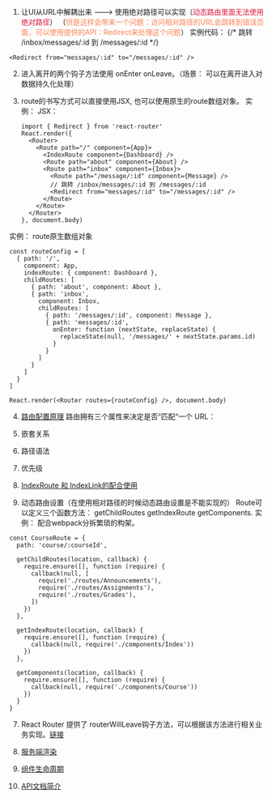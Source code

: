 1. 让UI从URL中解耦出来 ---> 使用绝对路径可以实现（<font color=#DC143C>动态路由里面无法使用绝对路径</font>）
（<font color=#FF7F50>但是这样会带来一个问题：访问相对路径的URL会跳转到错误页面，可以使用提供的API：Redirect来处理这个问题</font>）
实例代码： {/* 跳转 /inbox/messages/:id 到 /messages/:id */}

  ```
  <Redirect from="messages/:id" to="/messages/:id" />
  ```

2. 进入离开的两个钩子方法使用 onEnter  onLeave。（场景： 可以在离开进入对数据持久化处理）

3. route的书写方式可以直接使用JSX, 也可以使用原生的route数组对象。
实例： JSX：

    ```
    import { Redirect } from 'react-router'
    React.render({
      <Router>
        <Route path="/" component={App}>
          <IndexRoute component={Dashboard} />
          <Route path="about" component={About} />
          <Route path="inbox" component={Inbox}>
            <Route path="/message/:id" component={Message} />
            // 跳转 /inbox/messages/:id 到 /messages/:id
            <Redirect from="messages/:id" to="/messages/:id" />
          </Route>
        </Route>
      </Router>
    }, document.body)
    ```
  实例： route原生数组对象
  
  ```
  const routeConfig = [
    { path: '/',
      component: App,
      indexRoute: { component: Dashboard },
      childRoutes: [
        { path: 'about', component: About },
        { path: 'inbox',
          component: Inbox,
          childRoutes: [
            { path: '/messages/:id', component: Message },
            { path: 'messages/:id',
              onEnter: function (nextState, replaceState) {
                replaceState(null, '/messages/' + nextState.params.id)
              }
            }
          ]
        }
      ]
    }
  ]

  React.render(<Router routes={routeConfig} />, document.body)
  ```

4. [路由配置原理](http://react-guide.github.io/react-router-cn/docs/guides/basics/RouteMatching.html)
路由拥有三个属性来决定是否“匹配“一个 URL：
  1. 嵌套关系
  2. 路径语法
  3. 优先级

5. [IndexRoute 和 IndexLink的配合使用](http://react-guide.github.io/react-router-cn/docs/guides/basics/IndexRoutes.html)

6. 动态路由设置（在使用相对路径的时候动态路由设置是不能实现的）
Route可以定义三个函数方法： getChildRoutes   getIndexRoute  getComponents.
实例： 配合webpack分拆繁琐的构架。
 ```
 const CourseRoute = {
   path: 'course/:courseId',

   getChildRoutes(location, callback) {
     require.ensure([], function (require) {
       callback(null, [
         require('./routes/Announcements'),
         require('./routes/Assignments'),
         require('./routes/Grades'),
       ])
     })
   },

   getIndexRoute(location, callback) {
     require.ensure([], function (require) {
       callback(null, require('./components/Index'))
     })
   },

   getComponents(location, callback) {
     require.ensure([], function (require) {
       callback(null, require('./components/Course'))
     })
   }
 }
 ```

7. React Router 提供了 routerWillLeave钩子方法，可以根据该方法进行相关业务实现。[链接](http://react-guide.github.io/react-router-cn/docs/guides/advanced/ConfirmingNavigation.html)

8. [服务端渲染](http://react-guide.github.io/react-router-cn/docs/guides/advanced/ServerRendering.html)

9. [组件生命周期](http://react-guide.github.io/react-router-cn/docs/guides/advanced/ComponentLifecycle.html)

10. [API文档简介](http://react-guide.github.io/react-router-cn/docs/API.html)
